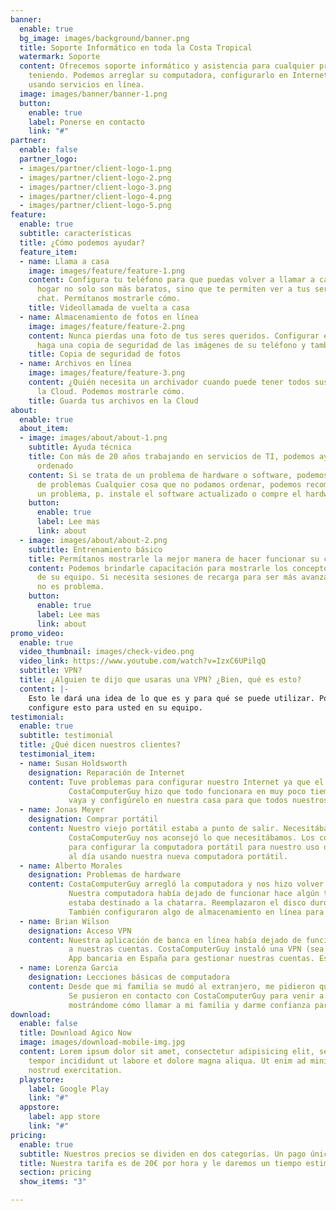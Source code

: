 ```yaml
---
banner:
  enable: true
  bg_image: images/background/banner.png
  title: Soporte Informático en toda la Costa Tropical
  watermark: Soporte
  content: Ofrecemos soporte informático y asistencia para cualquier problema técnico que tengas
    teniendo. Podemos arreglar su computadora, configurarlo en Internet o darle confianza
    usando servicios en línea.
  image: images/banner/banner-1.png
  button:
    enable: true
    label: Ponerse en contacto
    link: "#"
partner:
  enable: false
  partner_logo:
  - images/partner/client-logo-1.png
  - images/partner/client-logo-2.png
  - images/partner/client-logo-3.png
  - images/partner/client-logo-4.png
  - images/partner/client-logo-5.png
feature:
  enable: true
  subtitle: características
  title: ¿Cómo podemos ayudar?
  feature_item:
  - name: Llama a casa
    image: images/feature/feature-1.png
    content: Configura tu teléfono para que puedas volver a llamar a casa. Devolución de llamadas por Internet
      hogar no solo son más baratos, sino que te permiten ver a tus seres queridos como tú
      chat. Permítanos mostrarle cómo.
    title: Videollamada de vuelta a casa
  - name: Almacenamiento de fotos en línea
    image: images/feature/feature-2.png
    content: Nunca pierdas una foto de tus seres queridos. Configurar el almacenamiento en línea para que se
      haga una copia de seguridad de las imágenes de su teléfono y también guarde las imágenes de su cámara.
    title: Copia de seguridad de fotos
  - name: Archivos en línea
    image: images/feature/feature-3.png
    content: ¿Quién necesita un archivador cuando puede tener todos sus archivos almacenados en
      la Cloud. Podemos mostrarle cómo.
    title: Guarda tus archivos en la Cloud
about:
  enable: true
  about_item:
  - image: images/about/about-1.png
    subtitle: Ayuda técnica
    title: Con más de 20 años trabajando en servicios de TI, podemos ayudarlo a obtener
      ordenado
    content: Si se trata de un problema de hardware o software, podemos localizar y solucionar la mayoría
      de problemas Cualquier cosa que no podamos ordenar, podemos recomendarle el mejor enfoque para resolver
      un problema, p. instale el software actualizado o compre el hardware correcto.
    button:
      enable: true
      label: Lee mas
      link: about
  - image: images/about/about-2.png
    subtitle: Entrenamiento básico
    title: Permítanos mostrarle la mejor manera de hacer funcionar su computadora o teléfono
    content: Podemos brindarle capacitación para mostrarle los conceptos básicos necesarios para aprovechar al máximo
      de su equipo. Si necesita sesiones de recarga para ser más avanzado, entonces eso
      no es problema.
    button:
      enable: true
      label: Lee mas
      link: about
promo_video:
  enable: true
  video_thumbnail: images/check-video.png
  video_link: https://www.youtube.com/watch?v=IzxC6UPilqQ
  subtitle: VPN?
  title: ¿Alguien te dijo que usaras una VPN? ¿Bien, qué es esto?
  content: |-
    Esto le dará una idea de lo que es y para qué se puede utilizar. Podemos aconsejarle cuál se adapta mejor a sus necesidades y
    configure esto para usted en su equipo.
testimonial:
  enable: true
  subtitle: testimonial
  title: ¿Qué dicen nuestros clientes?
  testimonial_item:
  - name: Susan Holdsworth
    designation: Reparación de Internet
    content: Tuve problemas para configurar nuestro Internet ya que el idioma era todo en español.
             CostaComputerGuy hizo que todo funcionara en muy poco tiempo. Aconsejó qué paquete
             vaya y configúrelo en nuestra casa para que todos nuestros dispositivos se conecten automáticamente.
  - name: Jonas Meyer
    designation: Comprar portátil
    content: Nuestro viejo portátil estaba a punto de salir. Necesitábamos conseguir uno nuevo pero no sabíamos qué comprar.
             CostaComputerGuy nos aconsejó lo que necesitábamos. Los consejos no tenían precio y también los usamos
             para configurar la computadora portátil para nuestro uso diario. Usamos CostaComputerGuy de manera continua para obtener
             al día usando nuestra nueva computadora portátil.
  - name: Alberto Morales
    designation: Problemas de hardware
    content: CostaComputerGuy arregló la computadora y nos hizo volver a trabajar sin problemas.
             Nuestra computadora había dejado de funcionar hace algún tiempo, y hasta que conocimos a CostaComputerGuy,
             estaba destinado a la chatarra. Reemplazaron el disco duro y listo, volvió a la vida.
             También configuraron algo de almacenamiento en línea para que no volviéramos a perder nuestros archivos.
  - name: Brian Wilson
    designation: Acceso VPN
    content: Nuestra aplicación de banca en línea había dejado de funcionar cuando nos mudamos a España, pero aún necesitábamos acceso
             a nuestras cuentas. CostaComputerGuy instaló una VPN (sea lo que sea) y podríamos seguir usando nuestra
             App bancaria en España para gestionar nuestras cuentas. Esto funcionó en nuestros teléfonos y computadoras.
  - name: Lorenza Garcia
    designation: Lecciones básicas de computadora
    content: Desde que mi familia se mudó al extranjero, me pidieron que configurara videollamadas para que podamos mantenernos en contacto.
             Se pusieron en contacto con CostaComputerGuy para venir a mi casa y configurarlo todo. CostaComputerGuy pasó tiempo conmigo
             mostrándome cómo llamar a mi familia y darme confianza para usar el software en mi teléfono. Mi familia está sobre la luna.
download:
  enable: false
  title: Download Agico Now
  image: images/download-mobile-img.jpg
  content: Lorem ipsum dolor sit amet, consectetur adipisicing elit, sed do eiusmod
    tempor incididunt ut labore et dolore magna aliqua. Ut enim ad minim veniam quis
    nostrud exercitation.
  playstore:
    label: Google Play
    link: "#"
  appstore:
    label: app store
    link: "#"
pricing:
  enable: true
  subtitle: Nuestros precios se dividen en dos categorías. Un pago único por visita. O Paga mensualmente y tennos de guardia.
  title: Nuestra tarifa es de 20€ por hora y le daremos un tiempo estimado.
  section: pricing
  show_items: "3"

---
```

